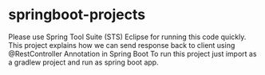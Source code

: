 # springboot-projects

Please use Spring Tool Suite (STS) Eclipse for running this code quickly.
This project explains how we can send response back to client using @RestController Annotation in Spring Boot
To run this project just import as a gradlew project and run as spring boot app.
